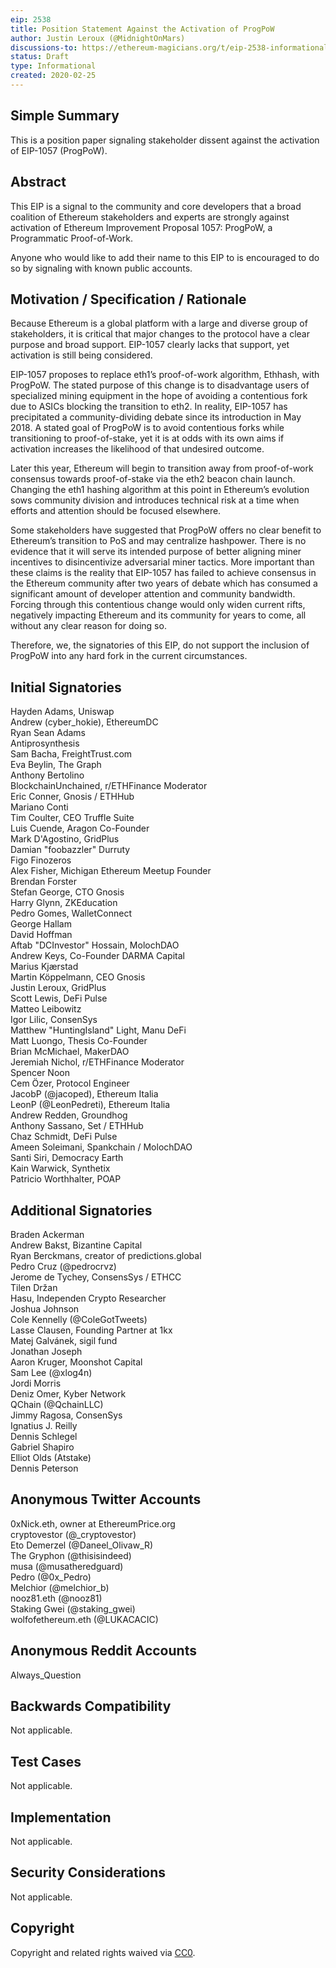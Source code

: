 ```yaml
---
eip: 2538
title: Position Statement Against the Activation of ProgPoW
author: Justin Leroux (@MidnightOnMars)
discussions-to: https://ethereum-magicians.org/t/eip-2538-informational-position-statement-against-the-activation-of-progpow/4040
status: Draft
type: Informational
created: 2020-02-25
---
```


## Simple Summary
This is a position paper signaling stakeholder dissent against the activation of EIP-1057 (ProgPoW).

## Abstract
This EIP is a signal to the community and core developers that a broad coalition of Ethereum stakeholders and experts are strongly against activation of Ethereum Improvement Proposal 1057: ProgPoW, a Programmatic Proof-of-Work.

Anyone who would like to add their name to this EIP to is encouraged to do so by signaling with known public accounts.

## Motivation / Specification / Rationale
Because Ethereum is a global platform with a large and diverse group of stakeholders, it is critical that major changes to the protocol have a clear purpose and broad support. EIP-1057 clearly lacks that support, yet activation is still being considered.

EIP-1057 proposes to replace eth1’s proof-of-work algorithm, Ethhash, with ProgPoW. The stated purpose of this change is to disadvantage users of specialized mining equipment in the hope of avoiding a contentious fork due to ASICs blocking the transition to eth2. In reality, EIP-1057 has precipitated a community-dividing debate since its introduction in May 2018. A stated goal of ProgPoW is to avoid contentious forks while transitioning to proof-of-stake, yet it is at odds with its own aims if activation increases the likelihood of that undesired outcome.

Later this year, Ethereum will begin to transition away from proof-of-work consensus towards proof-of-stake via the eth2 beacon chain launch. Changing the eth1 hashing algorithm at this point in Ethereum’s evolution sows community division and introduces technical risk at a time when efforts and attention should be focused elsewhere.

Some stakeholders have suggested that ProgPoW offers no clear benefit to Ethereum’s transition to PoS and may centralize hashpower. There is no evidence that it will serve its intended purpose of better aligning miner incentives to disincentivize adversarial miner tactics. More important than these claims is the reality that EIP-1057 has failed to achieve consensus in the Ethereum community after two years of debate which has consumed a significant amount of developer attention and community bandwidth. Forcing through this contentious change would only widen current rifts, negatively impacting Ethereum and its community for years to come, all without any clear reason for doing so.

Therefore, we, the signatories of this EIP, do not support the inclusion of ProgPoW into any hard fork in the current circumstances.

## Initial Signatories
Hayden Adams, Uniswap  
Andrew (cyber_hokie), EthereumDC  
Ryan Sean Adams  
Antiprosynthesis  
Sam Bacha, FreightTrust.com  
Eva Beylin, The Graph  
Anthony Bertolino  
BlockchainUnchained, r/ETHFinance Moderator  
Eric Conner, Gnosis / ETHHub  
Mariano Conti  
Tim Coulter, CEO Truffle Suite  
Luis Cuende, Aragon Co-Founder  
Mark D'Agostino, GridPlus  
Damian "foobazzler" Durruty  
Figo Finozeros  
Alex Fisher, Michigan Ethereum Meetup Founder  
Brendan Forster  
Stefan George, CTO Gnosis  
Harry Glynn, ZKEducation  
Pedro Gomes, WalletConnect  
George Hallam  
David Hoffman  
Aftab "DCInvestor" Hossain, MolochDAO  
Andrew Keys, Co-Founder DARMA Capital  
Marius Kjærstad  
Martin Köppelmann, CEO Gnosis  
Justin Leroux, GridPlus  
Scott Lewis, DeFi Pulse  
Matteo Leibowitz  
Igor Lilic, ConsenSys  
Matthew "HuntingIsland" Light, Manu DeFi  
Matt Luongo, Thesis Co-Founder  
Brian McMichael, MakerDAO  
Jeremiah Nichol, r/ETHFinance Moderator  
Spencer Noon  
Cem Özer, Protocol Engineer  
JacobP (@jacoped), Ethereum Italia  
LeonP (@LeonPedreti), Ethereum Italia  
Andrew Redden, Groundhog  
Anthony Sassano, Set / ETHHub  
Chaz Schmidt, DeFi Pulse  
Ameen Soleimani, Spankchain / MolochDAO  
Santi Siri, Democracy Earth  
Kain Warwick, Synthetix  
Patricio Worthhalter, POAP  

## Additional Signatories
Braden Ackerman  
Andrew Bakst, Bizantine Capital  
Ryan Berckmans, creator of predictions.global  
Pedro Cruz  (@pedrocrvz)  
Jerome de Tychey, ConsensSys / ETHCC  
Tilen Držan  
Hasu, Independen Crypto Researcher  
Joshua Johnson  
Cole Kennelly (@ColeGotTweets)  
Lasse Clausen, Founding Partner at 1kx  
Matej Galvánek, sigil fund  
Jonathan Joseph  
Aaron Kruger, Moonshot Capital  
Sam Lee (@xlog4n)  
Jordi Morris  
Deniz Omer, Kyber Network  
QChain (@QchainLLC)  
Jimmy Ragosa, ConsenSys  
Ignatius J. Reilly  
Dennis Schlegel  
Gabriel Shapiro  
Elliot Olds (Atstake)  
Dennis Peterson

## Anonymous Twitter Accounts
0xNick.eth, owner at EthereumPrice.org  
cryptovestor (@_cryptovestor)  
Eto Demerzel (@Daneel_Olivaw_R)  
The Gryphon (@thisisindeed)  
musa (@musatheredguard)  
Pedro (@0x_Pedro)  
Melchior (@melchior_b)  
nooz81.eth (@nooz81)  
Staking Gwei (@staking_gwei)  
wolfofethereum.eth (@LUKACACIC) 

## Anonymous Reddit Accounts
Always_Question

## Backwards Compatibility
Not applicable.

## Test Cases
Not applicable.

## Implementation
Not applicable.

## Security Considerations
Not applicable.

## Copyright
Copyright and related rights waived via [CC0](https://creativecommons.org/publicdomain/zero/1.0/).
